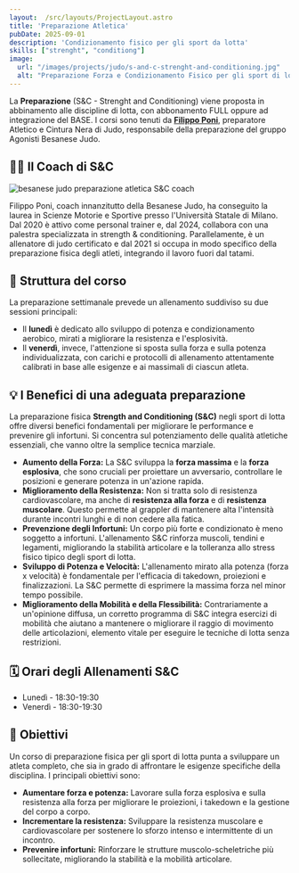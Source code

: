 ```yaml
---
layout:  /src/layouts/ProjectLayout.astro
title: 'Preparazione Atletica'
pubDate: 2025-09-01
description: 'Condizionamento fisico per gli sport da lotta'
skills: ["strenght", "conditiong"]
image:
  url: "/images/projects/judo/s-and-c-strenght-and-conditioning.jpg"
  alt: "Preparazione Forza e Condizionamento Fisico per gli sport di lotta"
--- 
```


La **Preparazione** (S&C - Strenght and Conditioning) viene proposta in abbinamento alle discipline di lotta, con abbonamento FULL oppure ad integrazione del BASE. I corsi sono tenuti da <a href="https://www.instagram.com/filippo_poni/" target="blank">**Filippo Poni**</a>, preparatore Atletico e Cintura Nera di Judo, responsabile della preparazione del gruppo Agonisti Besanese Judo.

## 👨‍🏫 Il Coach di S&C

![besanese judo preparazione atletica S&C coach](/images/filippo.png "filippo poni S&C coach preparazione atletica per sport da lotta")

Filippo Poni, coach innanzitutto della Besanese Judo, ha conseguito la laurea in Scienze Motorie e Sportive presso l'Università Statale di Milano. Dal 2020 è attivo come personal trainer e, dal 2024, collabora con una palestra specializzata in strength & conditioning. Parallelamente, è un allenatore di judo certificato e dal 2021 si occupa in modo specifico della preparazione fisica degli atleti, integrando il lavoro fuori dal tatami.

## 📑 Struttura del corso

La preparazione settimanale prevede un allenamento suddiviso su due sessioni principali:
- Il **lunedì** è dedicato allo sviluppo di potenza e condizionamento aerobico, mirati a migliorare la resistenza e l'esplosività. 
- Il **venerdì**, invece, l'attenzione si sposta sulla forza e sulla potenza individualizzata, con carichi e protocolli di allenamento attentamente calibrati in base alle esigenze e ai massimali di ciascun atleta.

## 💡 I Benefici di una adeguata preparazione

La preparazione fisica **Strength and Conditioning (S&C)** negli sport di lotta offre diversi benefici fondamentali per migliorare le performance e prevenire gli infortuni. Si concentra sul potenziamento delle qualità atletiche essenziali, che vanno oltre la semplice tecnica marziale.

* **Aumento della Forza:** La S&C sviluppa la **forza massima** e la **forza esplosiva**, che sono cruciali per proiettare un avversario, controllare le posizioni e generare potenza in un'azione rapida. 
* **Miglioramento della Resistenza:** Non si tratta solo di resistenza cardiovascolare, ma anche di **resistenza alla forza** e di **resistenza muscolare**. Questo permette al grappler di mantenere alta l'intensità durante incontri lunghi e di non cedere alla fatica.
* **Prevenzione degli Infortuni:** Un corpo più forte e condizionato è meno soggetto a infortuni. L'allenamento S&C rinforza muscoli, tendini e legamenti, migliorando la stabilità articolare e la tolleranza allo stress fisico tipico degli sport di lotta.
* **Sviluppo di Potenza e Velocità:** L'allenamento mirato alla potenza (forza x velocità) è fondamentale per l'efficacia di takedown, proiezioni e finalizzazioni. La S&C permette di esprimere la massima forza nel minor tempo possibile.
* **Miglioramento della Mobilità e della Flessibilità:** Contrariamente a un'opinione diffusa, un corretto programma di S&C integra esercizi di mobilità che aiutano a mantenere o migliorare il raggio di movimento delle articolazioni, elemento vitale per eseguire le tecniche di lotta senza restrizioni.

## 🗓️ Orari degli Allenamenti S&C

- Lunedì - 18:30-19:30
- Venerdì - 18:30-19:30

## 🎯 Obiettivi

Un corso di preparazione fisica per gli sport di lotta punta a sviluppare un atleta completo, che sia in grado di affrontare le esigenze specifiche della disciplina. I principali obiettivi sono:
* **Aumentare forza e potenza:** Lavorare sulla forza esplosiva e sulla resistenza alla forza per migliorare le proiezioni, i takedown e la gestione del corpo a corpo.
* **Incrementare la resistenza:** Sviluppare la resistenza muscolare e cardiovascolare per sostenere lo sforzo intenso e intermittente di un incontro.
* **Prevenire infortuni:** Rinforzare le strutture muscolo-scheletriche più sollecitate, migliorando la stabilità e la mobilità articolare.

